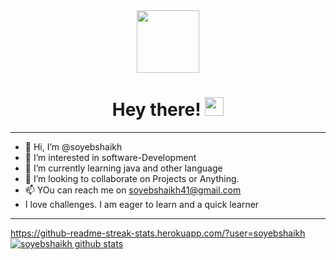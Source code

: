 <div id="header" align="center">
  <img src="https://media.giphy.com/media/M9gbBd9nbDrOTu1Mqx/giphy.gif" width="100"/>
  <h1>
  Hey there!
  <img src="https://media.giphy.com/media/hvRJCLFzcasrR4ia7z/giphy.gif" width="30px"/>
</h1>
</div>


<hr>

- 👋 Hi, I’m @soyebshaikh
- 👀 I’m interested in software-Development
- 🌱 I’m currently learning java and other language
- 💞️ I’m looking to collaborate on Projects or Anything.
- 📫 YOu can reach me on soyebshaikh41@gmail.com <br>
- I love challenges. I am eager to learn and a quick learner 
<!---
soyebshaikh/soyebshaikh is a ✨ special ✨ repository because its `README.md` (this file) appears on your GitHub profile.
You can click the Preview link to take a look at your changes.
--->

---
https://github-readme-streak-stats.herokuapp.com/?user=soyebshaikh
[![soyebshaikh github stats](https://github-readme-stats.vercel.app/api?username=soyebshaikh&count_private=true&show_icons=true&theme=radical&hide_rank=false)](https://github.com/anuraghazra/github-readme-stats)
<!-- [![Top Langs](https://github-readme-stats.vercel.app/api/top-langs/?username=soyebshaikh)](https://github.com/anuraghazra/github-readme-stats) -->
